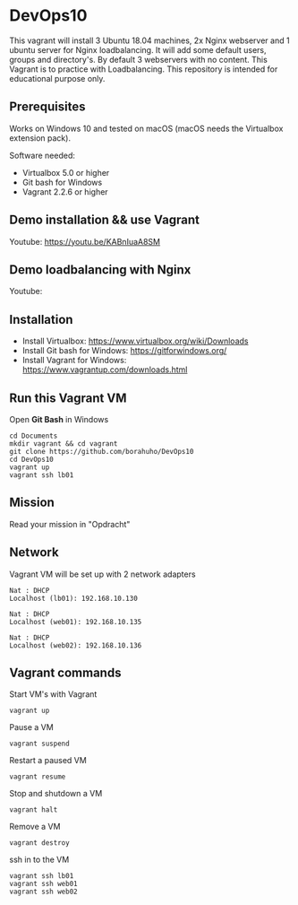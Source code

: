 # DevOps10

This vagrant will install 3 Ubuntu 18.04 machines, 2x Nginx webserver and 1 ubuntu server for Nginx loadbalancing.
It will add some default users, groups and directory's. By default 3 webservers with no content.
This Vagrant is to practice with Loadbalancing.
This repository is intended for educational purpose only.


## Prerequisites

Works on Windows 10 and tested on macOS (macOS needs the Virtualbox extension pack).

Software needed:
* Virtualbox 5.0 or higher
* Git bash for Windows
* Vagrant 2.2.6 or higher


## Demo installation && use Vagrant

Youtube: https://youtu.be/KABnIuaA8SM


## Demo loadbalancing with Nginx

Youtube: 


## Installation

* Install Virtualbox: https://www.virtualbox.org/wiki/Downloads
* Install Git bash for Windows: https://gitforwindows.org/
* Install Vagrant for Windows: https://www.vagrantup.com/downloads.html

## Run this Vagrant VM
Open **Git Bash** in Windows
```
cd Documents
mkdir vagrant && cd vagrant
git clone https://github.com/borahuho/DevOps10
cd DevOps10
vagrant up
vagrant ssh lb01
```
## Mission

Read your mission in "Opdracht"

## Network
Vagrant VM will be set up with 2 network adapters
```
Nat : DHCP
Localhost (lb01): 192.168.10.130

Nat : DHCP
Localhost (web01): 192.168.10.135

Nat : DHCP
Localhost (web02): 192.168.10.136
```
## Vagrant commands
Start VM's with Vagrant
```
vagrant up
```
Pause a VM
```
vagrant suspend
```
Restart a paused VM
```
vagrant resume
```
Stop and shutdown a VM
```
vagrant halt
```
Remove a VM
```
vagrant destroy
```
ssh in to the VM
```
vagrant ssh lb01
vagrant ssh web01
vagrant ssh web02
```

